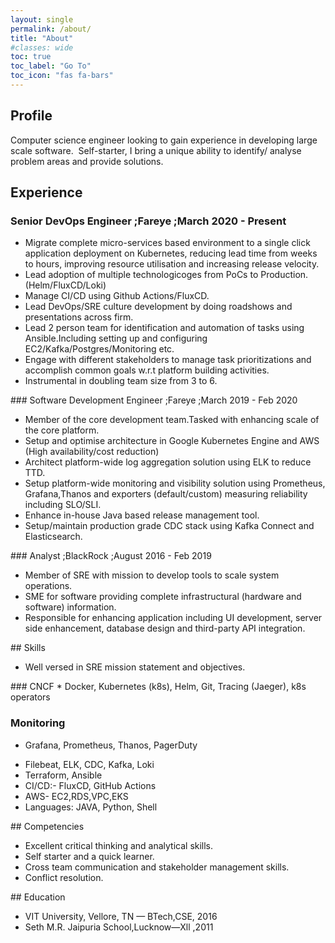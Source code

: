 ```yaml
---
layout: single
permalink: /about/
title: "About"
#classes: wide
toc: true
toc_label: "Go To"
toc_icon: "fas fa-bars"
---
```

## Profile
Computer science engineer looking to gain experience in developing large scale
software.&nbsp;
Self-starter, I bring a unique ability to identify/ analyse problem areas and provide
solutions.

## Experience
### Senior DevOps Engineer ;Fareye ;March 2020 - Present
  
<ul>
	<li>Migrate complete micro-services based environment to a single click application deployment on Kubernetes, reducing lead time from weeks to hours, improving resource utilisation and increasing release velocity.</li>
  	<li>  Lead adoption of multiple technologicoges from PoCs to Production.(Helm/FluxCD/Loki)</li>
	<li>  Manage CI/CD using Github Actions/FluxCD.</li>
	<li>  Lead DevOps/SRE culture development by doing roadshows and presentations across firm.</li>
	<li>  Lead 2 person team for identification and automation of tasks using Ansible.Including setting up and configuring EC2/Kafka/Postgres/Monitoring etc.</li>
	<li>  Engage with different stakeholders to manage task prioritizations and accomplish common goals w.r.t platform building activities.</li>
	<li>  Instrumental in doubling team size from 3 to 6.</li>
</ul>
### Software Development Engineer  ;Fareye ;March 2019 - Feb 2020
<ul>
	<li> Member of the core development team.Tasked with enhancing scale of the core platform.</li>
	<li> Setup and optimise architecture in Google Kubernetes Engine and AWS (High availability/cost reduction)</li>
	<li> Architect platform-wide log aggregation solution using ELK to reduce TTD.</li>
	<li> Setup platform-wide monitoring and visibility solution using Prometheus, Grafana,Thanos and exporters (default/custom) measuring reliability including SLO/SLI.</li>
	<li> Enhance in-house Java based release management tool.</li>
	<li> Setup/maintain production grade CDC stack using Kafka Connect and Elasticsearch.</li>
</ul>
### Analyst ;BlackRock ;August 2016 - Feb 2019
<ul>
	<li> Member of SRE with mission to develop tools to scale system operations.</li>
	<li> SME for software providing complete infrastructural (hardware and software) information.</li>
	<li> Responsible for enhancing application including UI development, server side enhancement, database design and third-party API integration.</li>
</ul>
## Skills
<ul>
	<li>Well versed in SRE mission statement and objectives.</li>
</ul>
### CNCF
  * Docker, Kubernetes (k8s), Helm, Git, Tracing (Jaeger), k8s operators
  
### Monitoring
  * Grafana, Prometheus, Thanos, PagerDuty
<ul>
 <li>Filebeat, ELK, CDC, Kafka, Loki</li>
 <li>Terraform, Ansible</li>
 <li>CI/CD:- FluxCD, GitHub Actions</li>
 <li>AWS- EC2,RDS,VPC,EKS</li>
 <li>Languages: JAVA, Python, Shell</li>
</ul>
## Competencies
<ul>
 <li> Excellent critical thinking and analytical skills.</li>
 <li> Self starter and a quick learner.</li>
 <li> Cross team communication and stakeholder management skills.</li>
 <li> Conflict resolution.</li>
</ul>
## Education
<ul>
  <li> VIT University, Vellore, TN — BTech,CSE, 2016</li>
  <li> Seth M.R. Jaipuria School,Lucknow—Xll ,2011</li>
</ul>

